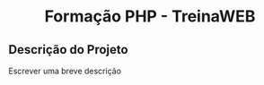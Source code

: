 <h1 align="center">Formação PHP - TreinaWEB</h1>

## Descrição do Projeto
<p>Escrever uma breve descrição</p>
